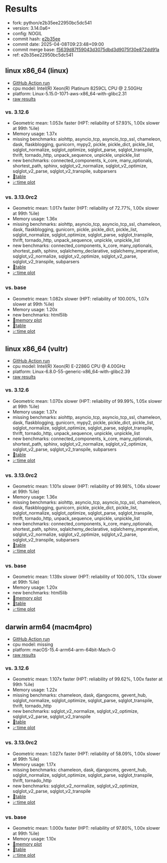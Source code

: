 # Results

- fork: python/e2b35ee22950bc5dc541
- version: 3.14.0a6+
- config: NOGIL
- commit hash: [e2b35ee](https://github.com/python/cpython/commit/e2b35ee)
- commit date: 2025-04-08T09:23:48+09:00
- commit merge base: [f5639d87f59043d3075dbd3d9075f30e872dd91a](https://github.com/python/cpython/commit/f5639d87f59043d3075dbd3d9075f30e872dd91a)
- ref: e2b35ee22950bc5dc541

## linux x86_64 (linux)

- [GitHub Action run](https://github.com/facebookexperimental/free-threading-benchmarking/actions/runs/14322252201)
- cpu model: Intel(R) Xeon(R) Platinum 8259CL CPU @ 2.50GHz
- platform: Linux-5.15.0-1071-aws-x86_64-with-glibc2.31
- [raw results](bm-20250408-linux-x86_64-python-e2b35ee22950bc5dc541-3.14.0a6%2B-e2b35ee.json)

### vs. 3.12.6

- Geometric mean: 1.053x faster (HPT: reliability of 57.93%, 1.00x slower at 99th %ile)
- Memory usage: 1.37x
- missing benchmarks: aiohttp, asyncio_tcp, asyncio_tcp_ssl, chameleon, dask, flaskblogging, gunicorn, mypy2, pickle, pickle_dict, pickle_list, sqlglot_normalize, sqlglot_optimize, sqlglot_parse, sqlglot_transpile, thrift, tornado_http, unpack_sequence, unpickle, unpickle_list
- new benchmarks: connected_components, k_core, many_optionals, shortest_path, sphinx, sqlglot_v2_normalize, sqlglot_v2_optimize, sqlglot_v2_parse, sqlglot_v2_transpile, subparsers
- [📄table](bm-20250408-linux-x86_64-python-e2b35ee22950bc5dc541-3.14.0a6%2B-e2b35ee-vs-3.12.6.md)
- [📈time plot](bm-20250408-linux-x86_64-python-e2b35ee22950bc5dc541-3.14.0a6%2B-e2b35ee-vs-3.12.6.svg)

### vs. 3.13.0rc2

- Geometric mean: 1.017x faster (HPT: reliability of 72.77%, 1.00x slower at 99th %ile)
- Memory usage: 1.36x
- missing benchmarks: aiohttp, asyncio_tcp, asyncio_tcp_ssl, chameleon, dask, flaskblogging, gunicorn, pickle, pickle_dict, pickle_list, sqlglot_normalize, sqlglot_optimize, sqlglot_parse, sqlglot_transpile, thrift, tornado_http, unpack_sequence, unpickle, unpickle_list
- new benchmarks: connected_components, k_core, many_optionals, shortest_path, sphinx, sqlalchemy_declarative, sqlalchemy_imperative, sqlglot_v2_normalize, sqlglot_v2_optimize, sqlglot_v2_parse, sqlglot_v2_transpile, subparsers
- [📄table](bm-20250408-linux-x86_64-python-e2b35ee22950bc5dc541-3.14.0a6%2B-e2b35ee-vs-3.13.0rc2.md)
- [📈time plot](bm-20250408-linux-x86_64-python-e2b35ee22950bc5dc541-3.14.0a6%2B-e2b35ee-vs-3.13.0rc2.svg)

### vs. base

- Geometric mean: 1.082x slower (HPT: reliability of 100.00%, 1.07x slower at 99th %ile)
- Memory usage: 1.20x
- new benchmarks: html5lib
- [🧠memory plot](bm-20250408-linux-x86_64-python-e2b35ee22950bc5dc541-3.14.0a6%2B-e2b35ee-vs-base-mem.svg)
- [📄table](bm-20250408-linux-x86_64-python-e2b35ee22950bc5dc541-3.14.0a6%2B-e2b35ee-vs-base.md)
- [📈time plot](bm-20250408-linux-x86_64-python-e2b35ee22950bc5dc541-3.14.0a6%2B-e2b35ee-vs-base.svg)

## linux x86_64 (vultr)

- [GitHub Action run](https://github.com/facebookexperimental/free-threading-benchmarking/actions/runs/14322252201)
- cpu model: Intel(R) Xeon(R) E-2286G CPU @ 4.00GHz
- platform: Linux-6.8.0-55-generic-x86_64-with-glibc2.39
- [raw results](bm-20250408-vultr-x86_64-python-e2b35ee22950bc5dc541-3.14.0a6%2B-e2b35ee.json)

### vs. 3.12.6

- Geometric mean: 1.070x slower (HPT: reliability of 99.99%, 1.05x slower at 99th %ile)
- Memory usage: 1.37x
- missing benchmarks: aiohttp, asyncio_tcp, asyncio_tcp_ssl, chameleon, dask, flaskblogging, gunicorn, mypy2, pickle, pickle_dict, pickle_list, sqlglot_normalize, sqlglot_optimize, sqlglot_parse, sqlglot_transpile, thrift, tornado_http, unpack_sequence, unpickle, unpickle_list
- new benchmarks: connected_components, k_core, many_optionals, shortest_path, sphinx, sqlglot_v2_normalize, sqlglot_v2_optimize, sqlglot_v2_parse, sqlglot_v2_transpile, subparsers
- [📄table](bm-20250408-vultr-x86_64-python-e2b35ee22950bc5dc541-3.14.0a6%2B-e2b35ee-vs-3.12.6.md)
- [📈time plot](bm-20250408-vultr-x86_64-python-e2b35ee22950bc5dc541-3.14.0a6%2B-e2b35ee-vs-3.12.6.svg)

### vs. 3.13.0rc2

- Geometric mean: 1.101x slower (HPT: reliability of 99.98%, 1.06x slower at 99th %ile)
- Memory usage: 1.36x
- missing benchmarks: aiohttp, asyncio_tcp, asyncio_tcp_ssl, chameleon, dask, flaskblogging, gunicorn, pickle, pickle_dict, pickle_list, sqlglot_normalize, sqlglot_optimize, sqlglot_parse, sqlglot_transpile, thrift, tornado_http, unpack_sequence, unpickle, unpickle_list
- new benchmarks: connected_components, k_core, many_optionals, shortest_path, sphinx, sqlalchemy_declarative, sqlalchemy_imperative, sqlglot_v2_normalize, sqlglot_v2_optimize, sqlglot_v2_parse, sqlglot_v2_transpile, subparsers
- [📄table](bm-20250408-vultr-x86_64-python-e2b35ee22950bc5dc541-3.14.0a6%2B-e2b35ee-vs-3.13.0rc2.md)
- [📈time plot](bm-20250408-vultr-x86_64-python-e2b35ee22950bc5dc541-3.14.0a6%2B-e2b35ee-vs-3.13.0rc2.svg)

### vs. base

- Geometric mean: 1.139x slower (HPT: reliability of 100.00%, 1.13x slower at 99th %ile)
- Memory usage: 1.20x
- new benchmarks: html5lib
- [🧠memory plot](bm-20250408-vultr-x86_64-python-e2b35ee22950bc5dc541-3.14.0a6%2B-e2b35ee-vs-base-mem.svg)
- [📄table](bm-20250408-vultr-x86_64-python-e2b35ee22950bc5dc541-3.14.0a6%2B-e2b35ee-vs-base.md)
- [📈time plot](bm-20250408-vultr-x86_64-python-e2b35ee22950bc5dc541-3.14.0a6%2B-e2b35ee-vs-base.svg)

## darwin arm64 (macm4pro)

- [GitHub Action run](https://github.com/facebookexperimental/free-threading-benchmarking/actions/runs/14322252201)
- cpu model: missing
- platform: macOS-15.4-arm64-arm-64bit-Mach-O
- [raw results](bm-20250408-macm4pro-arm64-python-e2b35ee22950bc5dc541-3.14.0a6%2B-e2b35ee.json)

### vs. 3.12.6

- Geometric mean: 1.107x faster (HPT: reliability of 99.62%, 1.00x faster at 99th %ile)
- Memory usage: 1.22x
- missing benchmarks: chameleon, dask, djangocms, gevent_hub, sqlglot_normalize, sqlglot_optimize, sqlglot_parse, sqlglot_transpile, thrift, tornado_http
- new benchmarks: sqlglot_v2_normalize, sqlglot_v2_optimize, sqlglot_v2_parse, sqlglot_v2_transpile
- [📄table](bm-20250408-macm4pro-arm64-python-e2b35ee22950bc5dc541-3.14.0a6%2B-e2b35ee-vs-3.12.6.md)
- [📈time plot](bm-20250408-macm4pro-arm64-python-e2b35ee22950bc5dc541-3.14.0a6%2B-e2b35ee-vs-3.12.6.svg)

### vs. 3.13.0rc2

- Geometric mean: 1.027x faster (HPT: reliability of 58.09%, 1.00x slower at 99th %ile)
- Memory usage: 1.17x
- missing benchmarks: chameleon, dask, djangocms, gevent_hub, sqlglot_normalize, sqlglot_optimize, sqlglot_parse, sqlglot_transpile, thrift, tornado_http
- new benchmarks: sqlglot_v2_normalize, sqlglot_v2_optimize, sqlglot_v2_parse, sqlglot_v2_transpile
- [📄table](bm-20250408-macm4pro-arm64-python-e2b35ee22950bc5dc541-3.14.0a6%2B-e2b35ee-vs-3.13.0rc2.md)
- [📈time plot](bm-20250408-macm4pro-arm64-python-e2b35ee22950bc5dc541-3.14.0a6%2B-e2b35ee-vs-3.13.0rc2.svg)

### vs. base

- Geometric mean: 1.000x faster (HPT: reliability of 97.80%, 1.00x slower at 99th %ile)
- Memory usage: 1.10x
- [🧠memory plot](bm-20250408-macm4pro-arm64-python-e2b35ee22950bc5dc541-3.14.0a6%2B-e2b35ee-vs-base-mem.svg)
- [📄table](bm-20250408-macm4pro-arm64-python-e2b35ee22950bc5dc541-3.14.0a6%2B-e2b35ee-vs-base.md)
- [📈time plot](bm-20250408-macm4pro-arm64-python-e2b35ee22950bc5dc541-3.14.0a6%2B-e2b35ee-vs-base.svg)

